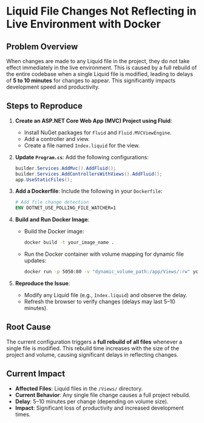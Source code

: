 

# Liquid File Changes Not Reflecting in Live Environment with Docker

## Problem Overview
When changes are made to any Liquid file in the project, they do not take effect immediately in the live environment. This is caused by a full rebuild of the entire codebase when a single Liquid file is modified, leading to delays of **5 to 10 minutes** for changes to appear. This significantly impacts development speed and productivity.


## Steps to Reproduce

1. **Create an ASP.NET Core Web App (MVC) Project using Fluid**:
   - Install NuGet packages for `Fluid` and `Fluid.MVCViewEngine`.
   - Add a controller and view.
   - Create a file named `Index.liquid` for the view.

2. **Update `Program.cs`**:
   Add the following configurations:
   ```csharp
   builder.Services.AddMvc().AddFluid();
   builder.Services.AddControllersWithViews().AddFluid();
   app.UseStaticFiles();
   ```

3. **Add a Dockerfile**:
   Include the following in your `Dockerfile`:
   ```dockerfile
   # Add file change detection
   ENV DOTNET_USE_POLLING_FILE_WATCHER=1
   ```

4. **Build and Run Docker Image**:
   - Build the Docker image:
     ```bash
     docker build -t your_image_name .
     ```
   - Run the Docker container with volume mapping for dynamic file updates:
     ```bash
     docker run -p 5050:80 -v "dynamic_volume_path:/app/Views/:rw" your_image_name
     ```

5. **Reproduce the Issue**:
   - Modify any Liquid file (e.g., `Index.liquid`) and observe the delay.
   - Refresh the browser to verify changes (delays may last 5–10 minutes).


## Root Cause
The current configuration triggers a **full rebuild of all files** whenever a single file is modified. This rebuild time increases with the size of the project and volume, causing significant delays in reflecting changes.



## Current Impact
- **Affected Files**: Liquid files in the `/Views/` directory.
- **Current Behavior**: Any single file change causes a full project rebuild.
- **Delay**: 5–10 minutes per change (depending on volume size).
- **Impact**: Significant loss of productivity and increased development times.

